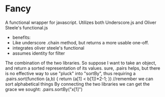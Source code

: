 Fancy
=====

A functional wrapper for javascript. Utilizes both Underscore.js and Oliver Steele's functional.js


 * benefits:
 * Like underscore .chain method, but returns a more usable one-off.
 * integrates oliver steele's functional
 * assumes identity for filter
  
 The combination of the two libraries. So suppose I want to take an object, and return a sorted representation of its values.
 sure, .pairs helps, but there is no effective way to use "pluck" into "sortBy", thus requiring a
    .pairs.sort(function (a,b) { return (a[1] < b[1])*2-1; }) //remember we can sort alphabetical things
 By connecting the two libraries we can get the grace we sought: 
    .pairs.sortBy("x[1]")
